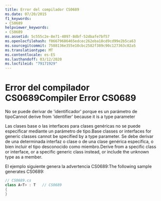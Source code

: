 ```yaml
---
title: Error del compilador CS0689
ms.date: 07/20/2015
f1_keywords:
- CS0689
helpviewer_keywords:
- CS0689
ms.assetid: 5c555c2e-8e71-4097-8dbf-52dbafe7bf57
ms.openlocfilehash: f06679686465edcec262eba18cd9cd99e2b5ca63
ms.sourcegitcommit: 7588136e355e10cbc2582f389c90c127363c02a5
ms.translationtype: MT
ms.contentlocale: es-ES
ms.lasthandoff: 03/12/2020
ms.locfileid: "79171929"
---
```

# <a name="compiler-error-cs0689"></a><span data-ttu-id="91902-102">Error del compilador CS0689</span><span class="sxs-lookup"><span data-stu-id="91902-102">Compiler Error CS0689</span></span>
<span data-ttu-id="91902-103">No se puede derivar de 'identificador' porque es un parámetro de tipo</span><span class="sxs-lookup"><span data-stu-id="91902-103">Cannot derive from 'identifier' because it is a type parameter</span></span>  
  
 <span data-ttu-id="91902-104">Las clases base o las interfaces para clases genéricas no se puede especificar mediante un parámetro de tipo.</span><span class="sxs-lookup"><span data-stu-id="91902-104">Base classes or interfaces for generic classes cannot be specified by a type parameter.</span></span> <span data-ttu-id="91902-105">Se debe derivar de una determinada interfaz o clase o de una clase genérica específica, o bien incluir el tipo desconocido como miembro.</span><span class="sxs-lookup"><span data-stu-id="91902-105">Derive from a specific class or interface, or a specific generic class instead, or include the unknown type as a member.</span></span>  
  
 <span data-ttu-id="91902-106">El ejemplo siguiente genera la advertencia CS0689:</span><span class="sxs-lookup"><span data-stu-id="91902-106">The following sample generates CS0689:</span></span>  
  
```csharp
// CS0689.cs  
class A<T> : T   // CS0689  
{  
}  
```
